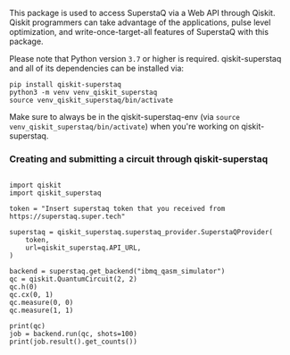 This package is used to access SuperstaQ via a Web API through Qiskit. Qiskit programmers
can take advantage of the applications, pulse level optimization, and write-once-target-all
features of SuperstaQ with this package.


Please note that Python version `3.7` or higher is required. qiskit-superstaq and all of its
dependencies can be installed via:

```
pip install qiskit-superstaq
python3 -m venv venv_qiskit_superstaq
source venv_qiskit_superstaq/bin/activate
```

Make sure to always be in the qiskit-superstaq-env (via ``source venv_qiskit_superstaq/bin/activate``) when you're working on qiskit-superstaq.

### Creating and submitting a circuit through qiskit-superstaq
```python3

import qiskit
import qiskit_superstaq

token = "Insert superstaq token that you received from https://superstaq.super.tech"

superstaq = qiskit_superstaq.superstaq_provider.SuperstaQProvider(
    token,
    url=qiskit_superstaq.API_URL,
)

backend = superstaq.get_backend("ibmq_qasm_simulator")
qc = qiskit.QuantumCircuit(2, 2)
qc.h(0)
qc.cx(0, 1)
qc.measure(0, 0)
qc.measure(1, 1)

print(qc)
job = backend.run(qc, shots=100)
print(job.result().get_counts())
```

